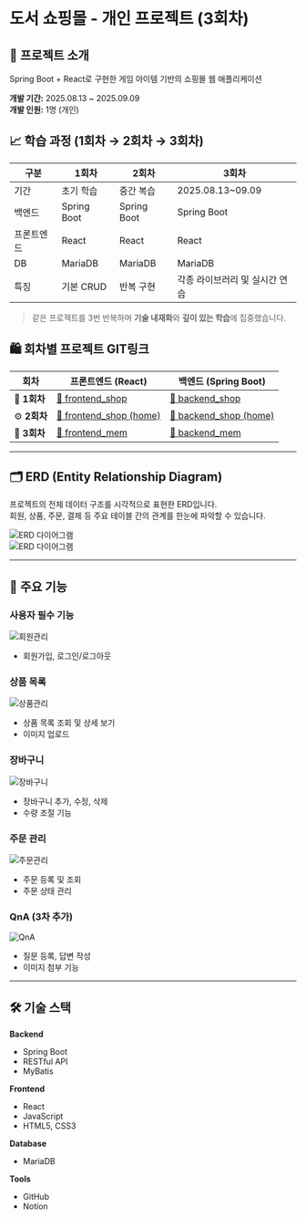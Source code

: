# 도서 쇼핑몰 - 개인 프로젝트 (3회차)

## 📌 프로젝트 소개
Spring Boot + React로 구현한 게임 아이템 기반의 쇼핑몰 웹 애플리케이션

**개발 기간:** 2025.08.13 ~ 2025.09.09  
**개발 인원:** 1명 (개인)

## 📈 학습 과정 (1회차 → 2회차 → 3회차)

| 구분 | 1회차 | 2회차 | 3회차 |
|------|-------|-------|-------|
| 기간 | 초기 학습 | 중간 복습 | 2025.08.13~09.09 |
| 백엔드 | Spring Boot | Spring Boot | Spring Boot |
| 프론트엔드 | React | React | React |
| DB | MariaDB | MariaDB | MariaDB |
| 특징 | 기본 CRUD | 반복 구현 | 각종 라이브러리 및 실시간 연습 |

> 같은 프로젝트를 3번 반복하며 **기술 내재화**와 **깊이 있는 학습**에 집중했습니다.


## 🛍️ 회차별 프로젝트 GIT링크
| 회차 | 프론트엔드 (React) | 백엔드 (Spring Boot) |
|------|--------------------|----------------------|
| 🧩 **1회차** | [🔗 frontend_shop](https://github.com/rush020114/workspace/tree/main/workspace_react/frontend_shop) | [🔗 backend_shop](https://github.com/rush020114/workspace/tree/main/workspace_spring/backend_shop) | 
| ⚙️ **2회차** | [🔗 frontend_shop (home)](https://github.com/rush020114/workspace/tree/main/workspace_react_home/frontend_shop) | [🔗 backend_shop (home)](https://github.com/rush020114/workspace/tree/main/workspace_spring_home/backend_shop) | 
| 🚀 **3회차** | [🔗 frontend_mem](https://github.com/rush020114/workspace/tree/main/workspace_react_home/mem) | [🔗 backend_mem](https://github.com/rush020114/workspace/tree/main/workspace_spring_home/mem) | 

---

## 🗂️ ERD (Entity Relationship Diagram)

프로젝트의 전체 데이터 구조를 시각적으로 표현한 ERD입니다.  
회원, 상품, 주문, 결제 등 주요 테이블 간의 관계를 한눈에 파악할 수 있습니다.  

![ERD 다이어그램](images/image.png)  
![ERD 다이어그램](images/image(1).png)

---

## 🎯 주요 기능

### 사용자 필수 기능
![회원관리](images/image(2).png)
- 회원가입, 로그인/로그아웃

### 상품 목록
![상품관리](images/image(6).png)
- 상품 목록 조회 및 상세 보기
- 이미지 업로드

### 장바구니
![장바구니](images/image(5).png)
- 장바구니 추가, 수정, 삭제
- 수량 조절 기능

### 주문 관리
![주문관리](images/image(4).png)
- 주문 등록 및 조회
- 주문 상태 관리

### QnA (3차 추가)
![QnA](images/image(3).png)
- 질문 등록, 답변 작성
- 이미지 첨부 기능

---

## 🛠 기술 스택

**Backend**
- Spring Boot
- RESTful API
- MyBatis

**Frontend**
- React
- JavaScript
- HTML5, CSS3

**Database**
- MariaDB

**Tools**
- GitHub
- Notion
